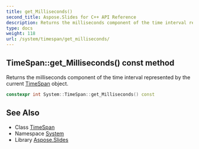 ```yaml
---
title: get_Milliseconds()
second_title: Aspose.Slides for C++ API Reference
description: Returns the milliseconds component of the time interval represented by the current TimeSpan object.
type: docs
weight: 118
url: /system/timespan/get_milliseconds/
---
```

## TimeSpan::get_Milliseconds() const method


Returns the milliseconds component of the time interval represented by the current [TimeSpan](../) object.

```cpp
constexpr int System::TimeSpan::get_Milliseconds() const
```

## See Also

* Class [TimeSpan](../)
* Namespace [System](../../)
* Library [Aspose.Slides](../../../)
